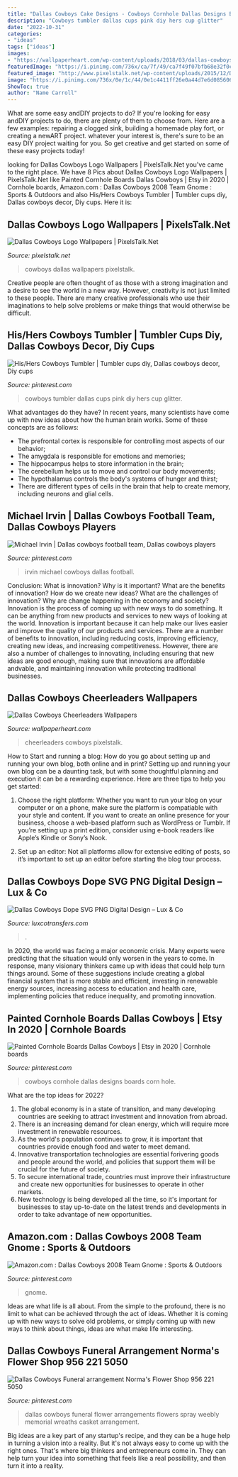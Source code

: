 ```yaml
---
title: "Dallas Cowboys Cake Designs - Cowboys Cornhole Dallas Designs Boards Corn Hole"
description: "Cowboys tumbler dallas cups pink diy hers cup glitter"
date: "2022-10-31"
categories:
- "ideas"
tags: ["ideas"]
images:
- "https://wallpaperheart.com/wp-content/uploads/2018/03/dallas-cowboys-cheerleaders-wallpapers-HD-Wallpaper.jpg"
featuredImage: "https://i.pinimg.com/736x/ca/7f/49/ca7f49f07bfb68e32f0c19979502982d.jpg"
featured_image: "http://www.pixelstalk.net/wp-content/uploads/2015/12/Dallas-Cowboys-Logo-Wallpaper-HD1.jpg"
image: "https://i.pinimg.com/736x/0e/1c/44/0e1c4411ff26e0a44d7e6d085606de0e.jpg"
ShowToc: true
author: "Name Carroll"
---
```



What are some easy andDIY projects to do?
If you're looking for easy andDIY projects to do, there are plenty of them to choose from. Here are a few examples: repairing a clogged sink, building a homemade play fort, or creating a newART project. whatever your interest is, there's sure to be an easy DIY project waiting for you. So get creative and get started on some of these easy projects today!

	

		
looking for Dallas Cowboys Logo Wallpapers | PixelsTalk.Net you've came to the right place. We have 8 Pics about Dallas Cowboys Logo Wallpapers | PixelsTalk.Net like Painted Cornhole Boards Dallas Cowboys | Etsy in 2020 | Cornhole boards, Amazon.com : Dallas Cowboys 2008 Team Gnome : Sports &amp; Outdoors and also His/Hers Cowboys Tumbler | Tumbler cups diy, Dallas cowboys decor, Diy cups. Here it is:
		
    
## Dallas Cowboys Logo Wallpapers | PixelsTalk.Net

<img loading=lazy src="http://www.pixelstalk.net/wp-content/uploads/2015/12/Dallas-Cowboys-Logo-Wallpaper-HD1.jpg" onerror="this.onerror=null;this.src='https://tse3.mm.bing.net/th?id=OIP.eOh4UHru-IGzAvziyGYymAHaFj&amp;pid=15.1';" alt="Dallas Cowboys Logo Wallpapers | PixelsTalk.Net">

_Source: pixelstalk.net_

>cowboys dallas wallpapers pixelstalk. 

	

Creative people are often thought of as those with a strong imagination and a desire to see the world in a new way. However, creativity is not just limited to these people. There are many creative professionals who use their imaginations to help solve problems or make things that would otherwise be difficult.

    
## His/Hers Cowboys Tumbler | Tumbler Cups Diy, Dallas Cowboys Decor, Diy Cups

<img loading=lazy src="https://i.pinimg.com/736x/0e/1c/44/0e1c4411ff26e0a44d7e6d085606de0e.jpg" onerror="this.onerror=null;this.src='https://tse4.mm.bing.net/th?id=OIP.AVhhcCwfeRgQbyEeqMzGOwHaJ3&amp;pid=15.1';" alt="His/Hers Cowboys Tumbler | Tumbler cups diy, Dallas cowboys decor, Diy cups">

_Source: pinterest.com_

>cowboys tumbler dallas cups pink diy hers cup glitter. 

	

What advantages do they have?
In recent years, many scientists have come up with new ideas about how the human brain works. Some of these concepts are as follows: 
- The prefrontal cortex is responsible for controlling most aspects of our behavior; 
- The amygdala is responsible for emotions and memories; 
- The hippocampus helps to store information in the brain; 
- The cerebellum helps us to move and control our body movements; 
- The hypothalamus controls the body's systems of hunger and thirst; 
- There are different types of cells in the brain that help to create memory, including neurons and glial cells.

    
## Michael Irvin | Dallas Cowboys Football Team, Dallas Cowboys Players

<img loading=lazy src="https://i.pinimg.com/736x/ca/7f/49/ca7f49f07bfb68e32f0c19979502982d.jpg" onerror="this.onerror=null;this.src='https://tse4.mm.bing.net/th?id=OIP.Y0sVoVeiiF5D9jsejsdXNwHaK6&amp;pid=15.1';" alt="Michael Irvin | Dallas cowboys football team, Dallas cowboys players">

_Source: pinterest.com_

>irvin michael cowboys dallas football. 

	

Conclusion: What is innovation? Why is it important? What are the benefits of innovation? How do we create new ideas? What are the challenges of innovation? Why are change happening in the economy and society?
Innovation is the process of coming up with new ways to do something. It can be anything from new products and services to new ways of looking at the world. Innovation is important because it can help make our lives easier and improve the quality of our products and services. There are a number of benefits to innovation, including reducing costs, improving efficiency, creating new ideas, and increasing competitiveness. However, there are also a number of challenges to innovating, including ensuring that new ideas are good enough, making sure that innovations are affordable andvable, and maintaining innovation while protecting traditional businesses.

    
## Dallas Cowboys Cheerleaders Wallpapers

<img loading=lazy src="https://wallpaperheart.com/wp-content/uploads/2018/03/dallas-cowboys-cheerleaders-wallpapers-HD-Wallpaper.jpg" onerror="this.onerror=null;this.src='https://tse4.mm.bing.net/th?id=OIP.pUpX-5FXUVPJjz-4Xwm03gHaEK&amp;pid=15.1';" alt="Dallas Cowboys Cheerleaders Wallpapers">

_Source: wallpaperheart.com_

>cheerleaders cowboys pixelstalk. 

	

How to Start and running a blog: How do you go about setting up and running your own blog, both online and in print?
Setting up and running your own blog can be a daunting task, but with some thoughtful planning and execution it can be a rewarding experience. Here are three tips to help you get started:
1. Choose the right platform: Whether you want to run your blog on your computer or on a phone, make sure the platform is compatiable with your style and content. If you want to create an online presence for your business, choose a web-based platform such as WordPress or Tumblr. If you’re setting up a print edition, consider using e-book readers like Apple’s Kindle or Sony’s Nook.

2. Set up an editor: Not all platforms allow for extensive editing of posts, so it’s important to set up an editor before starting the blog tour process.

    
## Dallas Cowboys Dope SVG PNG Digital Design – Lux &amp; Co

<img loading=lazy src="https://cdn.shopify.com/s/files/1/1632/2597/products/Capture_0b9a5595-ac69-46e4-8551-3ac3fa87628d_1200x1200.PNG?v=1566154704" onerror="this.onerror=null;this.src='https://tse3.mm.bing.net/th?id=OIP.WmJ1jeZCrkiJgi7jMWNZewHaEy&amp;pid=15.1';" alt="Dallas Cowboys Dope SVG PNG Digital Design – Lux &amp; Co">

_Source: luxcotransfers.com_

>. 

	

In 2020, the world was facing a major economic crisis. Many experts were predicting that the situation would only worsen in the years to come. In response, many visionary thinkers came up with ideas that could help turn things around. Some of these suggestions include creating a global financial system that is more stable and efficient, investing in renewable energy sources, increasing access to education and health care, implementing policies that reduce inequality, and promoting innovation.

    
## Painted Cornhole Boards Dallas Cowboys | Etsy In 2020 | Cornhole Boards

<img loading=lazy src="https://i.pinimg.com/736x/7d/b4/0e/7db40e9cee6416df7b3973810f7ecc3b.jpg" onerror="this.onerror=null;this.src='https://tse1.mm.bing.net/th?id=OIP.k1DtB7mX-9_o3TnqEqqwZAHaKQ&amp;pid=15.1';" alt="Painted Cornhole Boards Dallas Cowboys | Etsy in 2020 | Cornhole boards">

_Source: pinterest.com_

>cowboys cornhole dallas designs boards corn hole. 

	

What are the top ideas for 2022?
1. The global economy is in a state of transition, and many developing countries are seeking to attract investment and innovation from abroad.
2. There is an increasing demand for clean energy, which will require more investment in renewable resources.
3. As the world's population continues to grow, it is important that countries provide enough food and water to meet demand.
4. Innovative transportation technologies are essential forivering goods and people around the world, and policies that support them will be crucial for the future of society.
5. To secure international trade, countries must improve their infrastructure and create new opportunities for businesses to operate in other markets.
6. New technology is being developed all the time, so it's important for businesses to stay up-to-date on the latest trends and developments in order to take advantage of new opportunities.

    
## Amazon.com : Dallas Cowboys 2008 Team Gnome : Sports &amp; Outdoors

<img loading=lazy src="https://i.pinimg.com/736x/00/1d/4d/001d4d17c3030306f2f8c59876d84cab.jpg" onerror="this.onerror=null;this.src='https://tse3.mm.bing.net/th?id=OIP.RCFeo0BH5yUZpoJlS3L__gHaRC&amp;pid=15.1';" alt="Amazon.com : Dallas Cowboys 2008 Team Gnome : Sports &amp; Outdoors">

_Source: pinterest.com_

>gnome. 

	

Ideas are what life is all about. From the simple to the profound, there is no limit to what can be achieved through the act of ideas. Whether it is coming up with new ways to solve old problems, or simply coming up with new ways to think about things, ideas are what make life interesting.

    
## Dallas Cowboys Funeral Arrangement Norma&#039;s Flower Shop 956 221 5050

<img loading=lazy src="https://i.pinimg.com/736x/84/ef/fe/84effeac57de506ce9f89b6c9f96af59.jpg" onerror="this.onerror=null;this.src='https://tse3.mm.bing.net/th?id=OIP.cfVKY1bjOjyQpddG_kJcGAHaER&amp;pid=15.1';" alt="Dallas Cowboys Funeral arrangement Norma&#039;s Flower Shop 956 221 5050">

_Source: pinterest.com_

>dallas cowboys funeral flower arrangements flowers spray weebly memorial wreaths casket arrangement. 

	

Big ideas are a key part of any startup's recipe, and they can be a huge help in turning a vision into a reality. But it's not always easy to come up with the right ones. That's where big thinkers and entrepreneurs come in. They can help turn your idea into something that feels like a real possibility, and then turn it into a reality.

